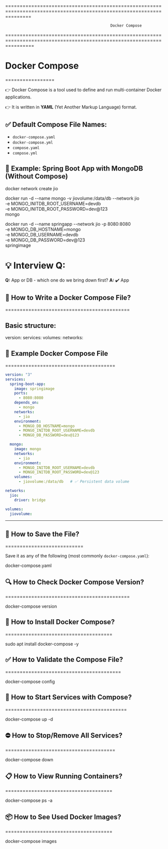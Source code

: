 
=====================================================================================================================

                                                   Docker Compose

======================================================================================================================                                         
# Docker Compose
=================

👉 Docker Compose is a tool used to define and run multi-container Docker applications.

👉 It is written in **YAML** (Yet Another Markup Language) format.

## ✅ Default Compose File Names:

- `docker-compose.yaml`  
- `docker-compose.yml`  
- `compose.yaml`  
- `compose.yml`  

## 🧪 Example: Spring Boot App with MongoDB (Without Compose)

docker network create jio

docker run -d --name mongo -v jiovolume:/data/db --network jio \
-e MONGO_INITDB_ROOT_USERNAME=devdb \
-e MONGO_INITDB_ROOT_PASSWORD=dev@123 \
mongo

docker run -d --name springapp --network jio -p 8080:8080 \
-e MONGO_DB_HOSTNAME=mongo \
-e MONGO_DB_USERNAME=devdb \
-e MONGO_DB_PASSWORD=dev@123 \
springimage


💡 **Interview Q:**
====================

**Q:** App or DB - which one do we bring down first?
**A:** ✔️ App


## 📝 How to Write a Docker Compose File?
===========================================

Basic structure:
----------------

version:
services:
volumes:
networks:

## 🧾 Example Docker Compose File
======================================

```yaml
version: "3"
services:
  spring-boot-app:
    image: springimage
    ports:
      - 8080:8080
    depends_on:
      - mongo
    networks:
      - jio
    environment:
      - MONGO_DB_HOSTNAME=mongo
      - MONGO_INITDB_ROOT_USERNAME=devdb
      - MONGO_DB_PASSWORD=dev@123

  mongo:
    image: mongo
    networks:
      - jio
    environment:
      - MONGO_INITDB_ROOT_USERNAME=devdb
      - MONGO_INITDB_ROOT_PASSWORD=dev@123
    volumes:
      - jiovolume:/data/db   # ✅ Persistent data volume

networks:
  jio:
    driver: bridge

volumes:
  jiovolume:
```

---

## 💾 How to Save the File?
===========================

Save it as any of the following (most commonly `docker-compose.yaml`):

docker-compose.yaml

## 🔍 How to Check Docker Compose Version?
===========================================

docker-compose version

## 🔧 How to Install Docker Compose?
=====================================

sudo apt install docker-compose -y

## ✅ How to Validate the Compose File?
========================================

docker-compose config

## 🚀 How to Start Services with Compose?
==========================================

docker-compose up -d

## ⛔ How to Stop/Remove All Services?
======================================

docker-compose down

## 📋 How to View Running Containers?
=====================================

docker-compose ps -a

## 📦 How to See Used Docker Images?
=====================================

docker-compose images
